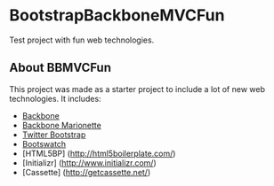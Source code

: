 # BootstrapBackboneMVCFun

Test project with fun web technologies.

## About BBMVCFun

This project was made as a starter project to include a lot of new web technologies. It includes:

* [Backbone](http://backbonejs.org/)
* [Backbone Marionette](https://github.com/derickbailey/backbone.marionette)
* [Twitter Bootstrap](http://twitter.github.com/bootstrap/)
* [Bootswatch](http://bootswatch.com/)
* [HTML5BP] (http://html5boilerplate.com/)
* [Initializr] (http://www.initializr.com/)
* [Cassette] (http://getcassette.net/)